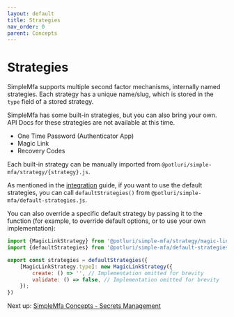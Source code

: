 ```yaml
---
layout: default
title: Strategies
nav_order: 0
parent: Concepts
---
```


# Strategies

SimpleMfa supports multiple second factor mechanisms, internally named strategies. Each strategy has a unique name/slug,
which is stored in the `type` field of a stored strategy.

SimpleMfa has some built-in strategies, but you can also bring your own. API Docs for these strategies are not available at this time.

 - One Time Password (Authenticator App)
 - Magic Link
 - Recovery Codes

Each built-in strategy can be manually imported from `@potluri/simple-mfa/strategy/{strategy}.js`.

As mentioned in the [integration](../../get-started/integrate) guide, if you want to use the default strategies,
you can call `defaultStrategies()` from `@potluri/simple-mfa/default-strategies.js`.

You can also override a specific default strategy by passing it to the function
(for example, to override default options, or to use your own implementation):

<!-- simple-mfa:lint -->
```javascript
import {MagicLinkStrategy} from '@potluri/simple-mfa/strategy/magic-link.js';
import {defaultStrategies} from '@potluri/simple-mfa/default-strategies.js';

export const strategies = defaultStrategies({
	[MagicLinkStrategy.type]: new MagicLinkStrategy({
		create: () => '', // Implementation omitted for brevity
		validate: () => false, // Implementation omitted for brevity
	});
})
```

Next up: <a href="../secrets-management">SimpleMfa Concepts - Secrets Management</a>
